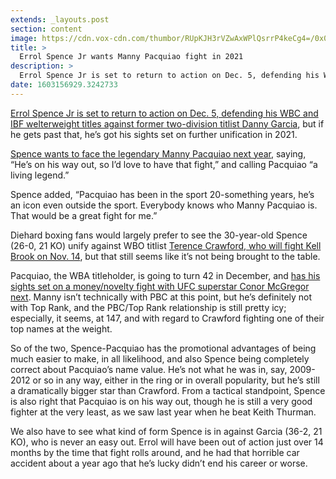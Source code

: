 ```yaml
--- 
extends: _layouts.post 
section: content 
image: https://cdn.vox-cdn.com/thumbor/RUpKJH3rVZwAxWPlQsrrP4keCg4=/0x0:5408x2831/fit-in/1200x630/cdn.vox-cdn.com/uploads/chorus_asset/file/19546074/1178455739.jpg.jpg 
title: > 
  Errol Spence Jr wants Manny Pacquiao fight in 2021 
description: > 
  Errol Spence Jr is set to return to action on Dec. 5, defending his WBC and IBF welterweight titles against former two-division titlist Danny Garcia, but if he gets past that, he’s got his sights set on further unification in 2021.Spence wants to face the legendary Manny Pacquiao next year, saying, “He’s on his way out, so I’d love to have that fight,” and calling Pacquiao “a living legend.”Spence added, “Pacquiao has been in the sport 20-something years, he’s an icon even outside the sport.Everybody knows who Manny Pacquiao is.Pacquiao, the WBA titleholder, is going to turn 42 in December, and has his sights set on a money/novelty fight with UFC superstar Conor McGregor next.We also have to see what kind of form Spence is in against Garcia (36-2, 21 KO), who is never an easy out. 
date: 1603156929.3242733 
--- 
```

<div><p id="sqYwuS"><a href="https://www.badlefthook.com/2020/10/8/21507930/errol-spence-jr-vs-danny-garcia-new-date-december-5-texas-pbc-fox-ppv-boxing-news-2020">Errol Spence Jr is set to return to action on Dec. 5, defending his WBC and IBF welterweight titles against former two-division titlist Danny Garcia</a>, but if he gets past that, he&#8217;s got his sights set on further unification in 2021.</p>
<p id="6dkfzL"><a href="https://www.instagram.com/p/CGiIVZ9Fira/">Spence wants to face the legendary Manny Pacquiao next year</a>, saying, &#8220;He&#8217;s on his way out, so I&#8217;d love to have that fight,&#8221; and calling Pacquiao &#8220;a living legend.&#8221;</p>
<p id="Kwr8IU">Spence added, &#8220;Pacquiao has been in the sport 20-something years, he&#8217;s an icon even outside the sport. Everybody knows who Manny Pacquiao is. That would be a great fight for me.&#8221;</p>
<p id="qdUFbK">Diehard boxing fans would largely prefer to see the 30-year-old Spence (26-0, 21 KO) unify against WBO titlist <a href="https://www.badlefthook.com/2020/10/17/21521352/terence-crawford-vs-kell-brook-official-november-14-2020-espn-boxing-news-schedule">Terence Crawford, who will fight Kell Brook on Nov. 14</a>, but that still seems like it&#8217;s not being brought to the table.</p>
<p id="6vtEqq"> Pacquiao, the WBA titleholder, is going to turn 42 in December, and <a href="https://www.badlefthook.com/2020/10/12/21512475/manny-pacquiao-signs-new-deal-paradigm-sports-likely-conor-mcgregor-fight-boxing-news-2020">has his sights set on a money/novelty fight with UFC superstar Conor McGregor next</a>. Manny isn&#8217;t technically with PBC at this point, but he&#8217;s definitely not with Top Rank, and the PBC/Top Rank relationship is still pretty icy; especially, it seems, at 147, and with regard to Crawford fighting one of their top names at the weight.</p>
<p id="lfbbbF">So of the two, Spence-Pacquiao has the promotional advantages of being much easier to make, in all likelihood, and also Spence being completely correct about Pacquiao&#8217;s name value. He&#8217;s not what he was in, say, 2009-2012 or so in any way, either in the ring or in overall popularity, but he&#8217;s still a dramatically bigger star than Crawford. From a tactical standpoint, Spence is also right that Pacquiao is on his way out, though he is still a very good fighter at the very least, as we saw last year when he beat Keith Thurman.</p>
<p id="C4EtFE">We also have to see what kind of form Spence is in against Garcia (36-2, 21 KO), who is never an easy out. Errol will have been out of action just over 14 months by the time that fight rolls around, and he had that horrible car accident about a year ago that he&#8217;s lucky didn&#8217;t end his career or worse.</p>
  
</div>